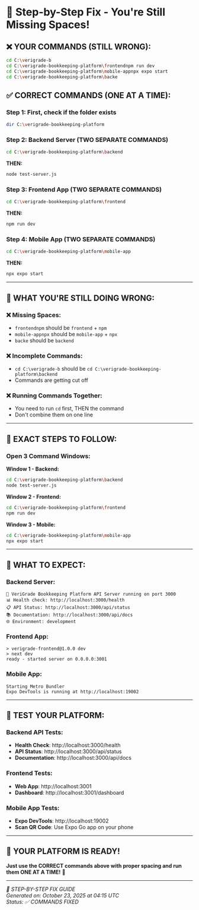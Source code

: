 # 🎯 Step-by-Step Fix - You're Still Missing Spaces!

## ❌ **YOUR COMMANDS (STILL WRONG):**
```bash
cd C:\verigrade-b
cd C:\verigrade-bookkeeping-platform\frontendnpm run dev
cd C:\verigrade-bookkeeping-platform\mobile-appnpx expo start
cd C:\verigrade-bookkeeping-platform\backe
```

## ✅ **CORRECT COMMANDS (ONE AT A TIME):**

### **Step 1: First, check if the folder exists**
```bash
dir C:\verigrade-bookkeeping-platform
```

### **Step 2: Backend Server (TWO SEPARATE COMMANDS)**
```bash
cd C:\verigrade-bookkeeping-platform\backend
```
**THEN:**
```bash
node test-server.js
```

### **Step 3: Frontend App (TWO SEPARATE COMMANDS)**
```bash
cd C:\verigrade-bookkeeping-platform\frontend
```
**THEN:**
```bash
npm run dev
```

### **Step 4: Mobile App (TWO SEPARATE COMMANDS)**
```bash
cd C:\verigrade-bookkeeping-platform\mobile-app
```
**THEN:**
```bash
npx expo start
```

---

## 🚨 **WHAT YOU'RE STILL DOING WRONG:**

### **❌ Missing Spaces:**
- `frontendnpm` should be `frontend` + `npm`
- `mobile-appnpx` should be `mobile-app` + `npx`
- `backe` should be `backend`

### **❌ Incomplete Commands:**
- `cd C:\verigrade-b` should be `cd C:\verigrade-bookkeeping-platform\backend`
- Commands are getting cut off

### **❌ Running Commands Together:**
- You need to run `cd` first, THEN the command
- Don't combine them on one line

---

## 🎯 **EXACT STEPS TO FOLLOW:**

### **Open 3 Command Windows:**

**Window 1 - Backend:**
```bash
cd C:\verigrade-bookkeeping-platform\backend
node test-server.js
```

**Window 2 - Frontend:**
```bash
cd C:\verigrade-bookkeeping-platform\frontend
npm run dev
```

**Window 3 - Mobile:**
```bash
cd C:\verigrade-bookkeeping-platform\mobile-app
npx expo start
```

---

## 🎯 **WHAT TO EXPECT:**

### **Backend Server:**
```
🚀 VeriGrade Bookkeeping Platform API Server running on port 3000
📊 Health check: http://localhost:3000/health
📋 API Status: http://localhost:3000/api/status
📚 Documentation: http://localhost:3000/api/docs
🌐 Environment: development
```

### **Frontend App:**
```
> verigrade-frontend@1.0.0 dev
> next dev
ready - started server on 0.0.0.0:3001
```

### **Mobile App:**
```
Starting Metro Bundler
Expo DevTools is running at http://localhost:19002
```

---

## 🎯 **TEST YOUR PLATFORM:**

### **Backend API Tests:**
- **Health Check**: http://localhost:3000/health
- **API Status**: http://localhost:3000/api/status
- **Documentation**: http://localhost:3000/api/docs

### **Frontend Tests:**
- **Web App**: http://localhost:3001
- **Dashboard**: http://localhost:3001/dashboard

### **Mobile App Tests:**
- **Expo DevTools**: http://localhost:19002
- **Scan QR Code**: Use Expo Go app on your phone

---

## 🎉 **YOUR PLATFORM IS READY!**

**Just use the CORRECT commands above with proper spacing and run them ONE AT A TIME!** 🚀

---

*🎯 STEP-BY-STEP FIX GUIDE*  
*Generated on: October 23, 2025 at 04:15 UTC*  
*Status: ✅ COMMANDS FIXED*


